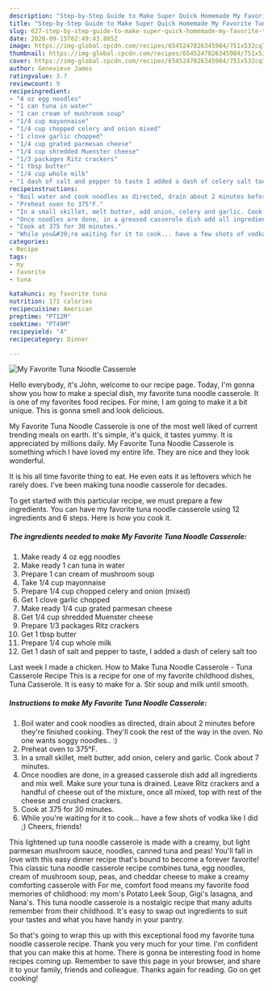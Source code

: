 ```yaml
---
description: "Step-by-Step Guide to Make Super Quick Homemade My Favorite Tuna Noodle Casserole"
title: "Step-by-Step Guide to Make Super Quick Homemade My Favorite Tuna Noodle Casserole"
slug: 627-step-by-step-guide-to-make-super-quick-homemade-my-favorite-tuna-noodle-casserole
date: 2020-09-15T02:49:43.885Z
image: https://img-global.cpcdn.com/recipes/6545247826345984/751x532cq70/my-favorite-tuna-noodle-casserole-recipe-main-photo.jpg
thumbnail: https://img-global.cpcdn.com/recipes/6545247826345984/751x532cq70/my-favorite-tuna-noodle-casserole-recipe-main-photo.jpg
cover: https://img-global.cpcdn.com/recipes/6545247826345984/751x532cq70/my-favorite-tuna-noodle-casserole-recipe-main-photo.jpg
author: Genevieve James
ratingvalue: 3.7
reviewcount: 9
recipeingredient:
- "4 oz egg noodles"
- "1 can tuna in water"
- "1 can cream of mushroom soup"
- "1/4 cup mayonnaise"
- "1/4 cup chopped celery and onion mixed"
- "1 clove garlic chopped"
- "1/4 cup grated parmesan cheese"
- "1/4 cup shredded Muenster cheese"
- "1/3 packages Ritz crackers"
- "1 tbsp butter"
- "1/4 cup whole milk"
- "1 dash of salt and pepper to taste I added a dash of celery salt too"
recipeinstructions:
- "Boil water and cook noodles as directed, drain about 2 minutes before they&#39;re finished cooking. They&#39;ll cook the rest of the way in the oven. No one wants soggy noodles.. :)"
- "Preheat oven to 375°F."
- "In a small skillet, melt butter, add onion, celery and garlic. Cook about 7 minutes."
- "Once noodles are done, in a greased casserole dish add all ingredients and mix well. Make sure your tuna is drained. Leave Ritz crackers and a handful of cheese out of the mixture, once all mixed, top with rest of the cheese and crushed crackers."
- "Cook at 375 for 30 minutes."
- "While you&#39;re waiting for it to cook... have a few shots of vodka like I did ;) Cheers, friends!"
categories:
- Recipe
tags:
- my
- favorite
- tuna

katakunci: my favorite tuna 
nutrition: 171 calories
recipecuisine: American
preptime: "PT12M"
cooktime: "PT49M"
recipeyield: "4"
recipecategory: Dinner

---
```



![My Favorite Tuna Noodle Casserole](https://img-global.cpcdn.com/recipes/6545247826345984/751x532cq70/my-favorite-tuna-noodle-casserole-recipe-main-photo.jpg)

Hello everybody, it's John, welcome to our recipe page. Today, I'm gonna show you how to make a special dish, my favorite tuna noodle casserole. It is one of my favorites food recipes. For mine, I am going to make it a bit unique. This is gonna smell and look delicious.

My Favorite Tuna Noodle Casserole is one of the most well liked of current trending meals on earth. It's simple, it's quick, it tastes yummy. It is appreciated by millions daily. My Favorite Tuna Noodle Casserole is something which I have loved my entire life. They are nice and they look wonderful.

It is his all time favorite thing to eat. He even eats it as leftovers which he rarely does. I&#39;ve been making tuna noodle casserole for decades.


To get started with this particular recipe, we must prepare a few ingredients. You can have my favorite tuna noodle casserole using 12 ingredients and 6 steps. Here is how you cook it.

<!--inarticleads1-->

##### The ingredients needed to make My Favorite Tuna Noodle Casserole:

1. Make ready 4 oz egg noodles
1. Make ready 1 can tuna in water
1. Prepare 1 can cream of mushroom soup
1. Take 1/4 cup mayonnaise
1. Prepare 1/4 cup chopped celery and onion (mixed)
1. Get 1 clove garlic chopped
1. Make ready 1/4 cup grated parmesan cheese
1. Get 1/4 cup shredded Muenster cheese
1. Prepare 1/3 packages Ritz crackers
1. Get 1 tbsp butter
1. Prepare 1/4 cup whole milk
1. Get 1 dash of salt and pepper to taste, I added a dash of celery salt too


Last week I made a chicken. How to Make Tuna Noodle Casserole - Tuna Casserole Recipe This is a recipe for one of my favorite childhood dishes, Tuna Casserole. It is easy to make for a. Stir soup and milk until smooth. 

<!--inarticleads2-->

##### Instructions to make My Favorite Tuna Noodle Casserole:

1. Boil water and cook noodles as directed, drain about 2 minutes before they&#39;re finished cooking. They&#39;ll cook the rest of the way in the oven. No one wants soggy noodles.. :)
1. Preheat oven to 375°F.
1. In a small skillet, melt butter, add onion, celery and garlic. Cook about 7 minutes.
1. Once noodles are done, in a greased casserole dish add all ingredients and mix well. Make sure your tuna is drained. Leave Ritz crackers and a handful of cheese out of the mixture, once all mixed, top with rest of the cheese and crushed crackers.
1. Cook at 375 for 30 minutes.
1. While you&#39;re waiting for it to cook... have a few shots of vodka like I did ;) Cheers, friends!


This lightened up tuna noodle casserole is made with a creamy, but light parmesan mushroom sauce, noodles, canned tuna and peas! You&#39;ll fall in love with this easy dinner recipe that&#39;s bound to become a forever favorite! This classic tuna noodle casserole recipe combines tuna, egg noodles, cream of mushroom soup, peas, and cheddar cheese to make a creamy comforting casserole with For me, comfort food means my favorite food memories of childhood: my mom&#39;s Potato Leek Soup, Gigi&#39;s lasagna, and Nana&#39;s. This tuna noodle casserole is a nostalgic recipe that many adults remember from their childhood. It&#39;s easy to swap out ingredients to suit your tastes and what you have handy in your pantry. 

So that's going to wrap this up with this exceptional food my favorite tuna noodle casserole recipe. Thank you very much for your time. I'm confident that you can make this at home. There is gonna be interesting food in home recipes coming up. Remember to save this page in your browser, and share it to your family, friends and colleague. Thanks again for reading. Go on get cooking!

